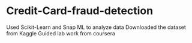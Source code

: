 # Credit-Card-fraud-detection
Used Scikit-Learn and Snap ML to analyze data
Downloaded the dataset from Kaggle
Guided lab work from coursera 
